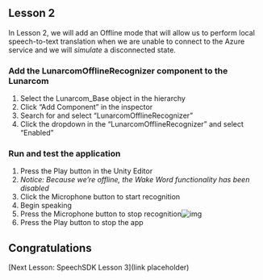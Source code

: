 ## Lesson 2

In Lesson 2, we will add an Offline mode that will allow us to perform local speech-to-text translation when we are unable to connect to the Azure service and we will *simulate* a disconnected state.

### Add the LunarcomOfflineRecognizer component to the Lunarcom

1. Select the Lunarcom_Base object in the hierarchy
2. Click “Add Component” in the inspector
3. Search for and select “LunarcomOfflineRecognizer”
4. Click the dropdown in the “LunarcomOfflineRecognizer” and select “Enabled”

### Run and test the application

1. Press the Play button in the Unity Editor
2. *Notice: Because we’re offline, the Wake Word functionality has been disabled*
3. Click the Microphone button to start recognition
4. Begin speaking
5. Press the Microphone button to stop recognition![img](https://lh4.googleusercontent.com/Ya4sIm54FA3FJ7kKUBh9D9-wmQumcDVPG9saumRJEpW9OHuAqNl9gUp6wfuk2DxHZlIYFdlulCIt1n2OjSnXYi6ZIw6uPu7_nCPzIVJw1knLxEZ5IYZ8eKYkeMmNJzcgxkyhOJg3)
6. Press the Play button to stop the app

## Congratulations

[Next Lesson: SpeechSDK Lesson 3](link placeholder)


